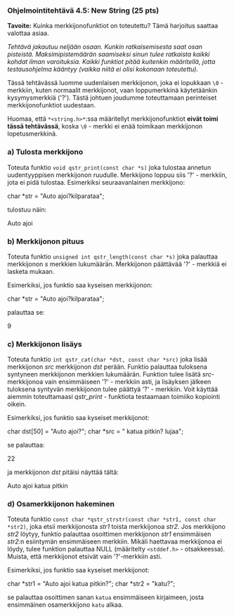 ### Ohjelmointitehtävä 4.5: New String (25 pts)

**Tavoite:** Kuinka merkkijonofunktiot on toteutettu? Tämä harjoitus
  saattaa valottaa asiaa.

*Tehtävä jakautuu neljään osaan. Kunkin ratkaisemisesta saat osan pisteistä.
Maksimipistemäärän saamiseksi sinun tulee ratkaista kaikki kohdat ilman
varoituksia. Kaikki funktiot pitää kuitenkin määritellä, jotta testausohjelma
kääntyy (vaikka niitä ei olisi kokonaan toteutettu).*

Tässä tehtävässä luomme uudenlaisen merkkijonon, joka ei lopukkaan
`\0` - merkkiin, kuten normaalit merkkijonot, vaan loppumerkkinä
käytetäänkin kysymysmerkkiä ('?'). Tästä johtuen joudumme toteuttamaan
perinteiset merkkijonofunktiot uudestaan.

Huomaa, että `*<string.h>*`:ssa määritellyt merkkijonofunktiot **eivät
toimi tässä tehtävässä**, koska `\0` - merkki ei enää toimikaan
merkkijonon lopetusmerkkinä.

### a) Tulosta merkkijono

Toteuta funktio `void qstr_print(const char *s)` joka tulostaa annetun
uudentyyppisen merkkijonon ruudulle. Merkkijono loppuu siis '?' -
merkkiin, jota ei pidä tulostaa. Esimerkiksi seuraavanlainen
merkkijono: 

char *str = "Auto ajoi?kilparataa";

tulostuu näin:

Auto ajoi

### b) Merkkijonon pituus

Toteuta funktio `unsigned int qstr_length(const char *s)` joka palauttaa
merkkijonon *s* merkkien lukumäärän. Merkkijonon päättävää '?' - merkkiä
ei lasketa mukaan.

Esimerkiksi, jos funktio saa kyseisen merkkijonon:

char *str = "Auto ajoi?kilparataa";

palauttaa se:

9

### c) Merkkijonon lisäys

Toteuta funktio `int qstr_cat(char *dst, const char *src)` joka lisää merkkijonon
*src* merkkijonon *dst* perään. Funktio palauttaa tuloksena syntyneen merkkijonon
merkkien lukumäärän. Funktion tulee lisätä *src*-merkkijonoa vain ensimmäiseen
'?' - merkkiin asti, ja lisäyksen jälkeen tuloksena syntyvän merkkijonon
tulee päättyä '?' - merkkiin. Voit käyttää aiemmin
toteuttamaasi *qstr_print* - funktiota testaamaan toimiiko kopiointi
oikein.

Esimerkiksi, jos funktio saa kyseiset merkkijonot:

char dst[50] = "Auto ajoi?";
char *src = " katua pitkin? lujaa";

se palauttaa:

22

ja merkkijonon *dst* pitäisi näyttää tältä:

Auto ajoi katua pitkin

### d) Osamerkkijonon hakeminen

Toteuta funktio `const char *qstr_strstr(const char *str1, const char *str2)`, joka 
etsii merkkijonosta *str1* toista merkkijonoa *str2*. Jos merkkijono *str2* löytyy, 
funktio palauttaa osoittimen merkkijonon *str1* ensimmäisen *str2*:n esiintymän 
ensimmäiseen merkkiin. Mikäli haettavaa merkkijonoa ei löydy, tulee funktion
palauttaa NULL (määritelty `<stddef.h>` - otsakkeessa). Muista, että merkkijonot
etsivät vain '?'-merkkiin asti.

Esimerkiksi, jos funktio saa kyseiset merkkijonot:

char *str1 = "Auto ajoi katua pitkin?";
char *str2 = "katu?";

se palauttaa osoittimen sanan `katua` ensimmäiseen kirjaimeen, josta ensimmäinen
osamerkkijono `katu` alkaa.
